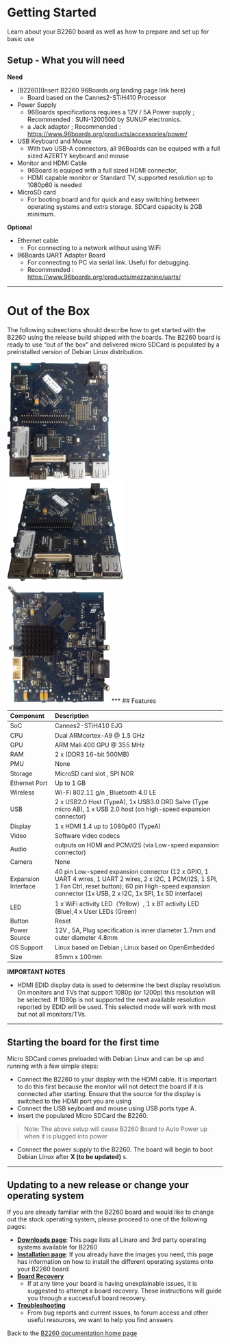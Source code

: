 # Getting Started
Learn about your B2260 board as well as how to prepare and set up for basic use

## Setup - What you will need

**Need**
- [B2260](Insert B2260 96Boards.org landing page link here)
   - Board based on the Cannes2-STiH410 Processor
- Power Supply
   - 96Boards specifications requires a 12V / 5A Power supply ; Recommended : SUN-1200500 by SUNUP electronics.
   -  a Jack adaptor ; Recommended :  https://www.96boards.org/products/accessories/power/
- USB Keyboard and Mouse
   - With two USB-A connectors, all 96Boards can be equiped with
   a full sized AZERTY keyboard and mouse
- Monitor and HDMI Cable
   -  96Board is  equiped with a full sized HDMI connector,
   -  HDMI capable monitor or Standard TV, supported resolution up to 1080p60 is needed
- MicroSD card  
   - For booting board and for quick and easy switching between operating systems and extra storage. SDCard capacity is  2GB minimum.

**Optional**
- Ethernet cable
   - For connecting to a network without using WiFi
- 96Boards UART Adapter Board
   - For connecting to PC via serial link. Useful for debugging.
   - Recommended : https://www.96boards.org/products/mezzanine/uarts/

***
# Out of the Box
The following subsections should describe how to get started with the B2260 using the release build shipped with the boards. The B2260 board is ready to use “out of the box”  and delivered micro SDCard is populated by a preinstalled version of Debian Linux distribution.

<img src="../AdditionalDocs/Images/ST_B2260_Front_SD.png" data-canonical-src="./AdditionalDocs/Images/ST_B2260_Front_SD.png" width="240" height="276" />
<img src="../AdditionalDocs/Images/ST_B2260_Angle_SD.png" data-canonical-src="./AdditionalDocs/Images/ST_B2260_Angle_SD.png" width="276" height="240" />
<img src="../AdditionalDocs/Images/ST_B2260_Back_SD.png" data-canonical-src="./AdditionalDocs/Images/ST_B2260_Back_SD.png" width="240" height="276" />
***
## Features

|   Component          |   Description|
|:---------------------|:-------------------------------------------------------------------------------------------------|
|  SoC                 | Cannes2-STiH410 EJG|
|  CPU                 | Dual ARMcortex-A9 @ 1.5 GHz |
|  GPU                 | ARM Mali 400 GPU @ 355 MHz|
|  RAM                 | 2 x (DDR3 16-bit 500MB)|
|  PMU                 | None|
|  Storage             | MicroSD card slot , SPI NOR |
|  Ethernet Port       | Up to 1 GB|
|  Wireless            | Wi-Fi 802.11 g/n  , Bluetooth 4.0 LE|
|  USB                 | 2 x USB2.0 Host (TypeA), 1x USB3.0 DRD Salve (Type micro AB), 1 x USB 2.0 host (on high-speed expansion connector)|
|  Display             | 1 x HDMI 1.4 up to 1080p60 (TypeA)|
|  Video               | Software video codecs|
|  Audio               | outputs on HDMI and PCM/I2S (via Low-speed expansion connector)|
|  Camera              | None|
|  Expansion Interface | 40 pin Low-speed expansion connector (12 x GPIO, 1 UART 4 wires, 1 UART 2 wires, 2 x I2C, 1 PCM/I2S, 1 SPI, 1 Fan Ctrl, reset  button);  60 pin High-speed expansion connector (1x USB, 2 x I2C, 1x SPI, 1x SD interface) |
|  LED                 | 1 x WiFi activity LED（Yellow）, 1 x BT activity LED (Blue),4 x User LEDs (Green)|
|  Button              | Reset
|  Power Source        | 12V , 5A, Plug specification is inner diameter 1.7mm and outer diameter 4.8mm |
|  OS Support          | Linux based on Debian ; Linux based on OpenEmbedded|
|  Size                | 85mm x 100mm|

**IMPORTANT NOTES**


- HDMI EDID display data is used to determine the best display resolution. On monitors and TVs that support 1080p (or 1200p) this resolution will be selected. If 1080p is not supported the next available resolution reported by EDID will be used. This selected mode will work with most but not all monitors/TVs.
***

## Starting the board for the first time
Micro SDCard comes preloaded with Debian Linux and can be up and running with a few simple steps:

- Connect the B2260 to your display with the HDMI cable. It is important to do this first because the monitor will not detect the board if it is connected after starting. Ensure that the source for the display is switched to the HDMI port you are using
- Connect the USB keyboard and mouse using USB ports type A.
- Insert the populated Micro SDCard the B2260.

> Note: The above setup will cause B2260 Board to Auto Power up when it is plugged into power

- Connect the power supply to the B2260. The board will begin to boot Debian Linux after **X (to be updated)** s.

***

## Updating to a new release or change your operating system

<Do not touch this section>

If you are already familiar with the B2260 board and would like to change out the stock operating system, please proceed to one of the following pages:

- [**Downloads page**](../Downloads/README.md): This page lists all Linaro and 3rd party operating systems available for B2260
- [**Installation page**](../Installation/README.md): If you already have the images you need, this page has information on how to install the different operating systems onto your B2260 board
- [**Board Recovery**](../Installation/BoardRecovery.md)
   - If at any time your board is having unexplainable issues, it is suggested to attempt a board recovery. These instructions will guide you through a successfull board recovery.
- [**Troubleshooting**](../Troubleshooting/README.md)
   - From bug reports and current issues, to forum access and other useful resources, we want to help you find answers

Back to the [B2260 documentation home page](../README.md)
